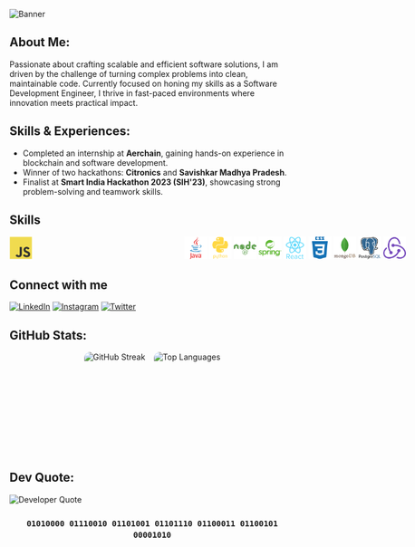 ![Banner](https://i.ibb.co/MxTwRPCy/1742541600137.jpg)

## About Me:
<p> Passionate about crafting scalable and efficient software solutions, I am driven by the challenge of turning complex problems into clean, maintainable code. Currently focused on honing my skills as a Software Development Engineer, I thrive in fast-paced environments where innovation meets practical impact.</p>

## Skills & Experiences:
- Completed an internship at **Aerchain**, gaining hands-on experience in blockchain and software development.
- Winner of two hackathons: **Citronics** and **Savishkar Madhya Pradesh**.
- Finalist at **Smart India Hackathon 2023 (SIH'23)**, showcasing strong problem-solving and teamwork skills.

## Skills

<div style="display: flex; justify-content: space-between; width: 700px; margin: auto; flex-wrap: wrap;">
  <img alt="Javascript" height="40" src="https://github.com/devicons/devicon/blob/v2.16.0/icons/javascript/javascript-original.svg" /> <span width="300"/>
  <img alt="Java" height="40" src="https://github.com/devicons/devicon/blob/v2.16.0/icons/java/java-original-wordmark.svg" /> <span width="30"/>
  <img alt="Python" height="40" src="https://github.com/devicons/devicon/blob/v2.16.0/icons/python/python-plain-wordmark.svg" /> <span width="30"/>
  <img alt="Node.js" height="40" src="https://github.com/devicons/devicon/blob/v2.16.0/icons/nodejs/nodejs-plain-wordmark.svg" /> <span width="30"/>
  <img alt="Spring Boot" height="40" src="https://github.com/devicons/devicon/blob/v2.16.0/icons/spring/spring-original-wordmark.svg" /> <span width="30"/>
  <img alt="React" height="40" src="https://github.com/devicons/devicon/blob/v2.16.0/icons/react/react-original-wordmark.svg" /> <span width="30"/>
  <img alt="CSS" height="40" src="https://github.com/devicons/devicon/blob/v2.16.0/icons/css3/css3-plain-wordmark.svg" /> <span width="30"/>
  <img alt="MongoDB" height="40" src="https://github.com/devicons/devicon/blob/v2.16.0/icons/mongodb/mongodb-original-wordmark.svg" /> <span width="30"/>
  <img alt="PostgreSQL" height="40" src="https://github.com/devicons/devicon/blob/v2.16.0/icons/postgresql/postgresql-original-wordmark.svg" /> <span width="30"/>
  <img alt="Redux" height="40" src="https://github.com/devicons/devicon/blob/v2.16.0/icons/redux/redux-original.svg" />
</div>

## Connect with me

[![LinkedIn](https://img.shields.io/badge/LinkedIn-%230077B5.svg?logo=linkedin&logoColor=white)](https://linkedin.com/in/princechaurasia) [![Instagram](https://img.shields.io/badge/Instagram-%23E4405F.svg?logo=Instagram&logoColor=white)](https://instagram.com/dev_.prince) [![Twitter](https://img.shields.io/badge/Twitter-%231DA1F2.svg?logo=Twitter&logoColor=white)](https://x.com/shutup_prince) 


## GitHub Stats:
<div style="display: flex; gap: 15px; justify-content: center; align-items: flex-start;">
  <img src="https://github-readme-streak-stats.herokuapp.com/?user=mr-dev-prince&theme=dark&hide_border=true" alt="GitHub Streak" height="180" style="border-radius: 10px;" />
  <img src="https://github-readme-stats.vercel.app/api/top-langs/?username=mr-dev-prince&theme=dark&hide_border=true&include_all_commits=true&count_private=true&layout=compact" alt="Top Languages" height="180" style="border-radius: 10px;" />
</div>

## Dev Quote:
<p align="start">
  <img src="https://quotes-github-readme.vercel.app/api?type=horizontal&theme=dark" alt="Developer Quote" />
</p>

<h3 style="text-align:center;"> <code>01010000 01110010 01101001 01101110 01100011 01100101 00001010</code> </h3>
